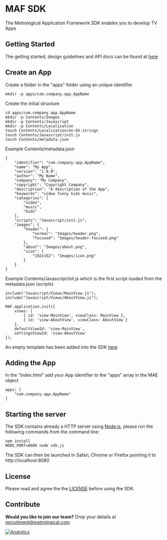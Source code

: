 MAF SDK
=======

The Metrological Application Framework SDK enables you to develop TV Apps

Getting Started
---------------

The getting started, design guidelines and API docs can be found at [here](http://sdk.metrological.com)

Create an App
-------------

Create a folder in the "apps" folder using an unique identifier

	mkdir -p apps/com.company.app.AppName

Create the initial structure

	cd apps/com.company.app.AppName
	mkdir -p Contents/Images
	mkdir -p Contents/Javascript
	mkdir -p Contents/Localization
	touch Contents/Localization/en-EU.strings
	touch Contents/Javascript/init.js
	touch Contents/metadata.json

Example Contents/metadata.json

	{
		"identifier": "com.company.app.AppName",
		"name": "My App",
		"version": "1.0.0",
		"author": "My Name",
		"company": "My Company",
		"copyright": "Copyright Company",
		"description": "A description of the App",
		"keywords": "video funny kids music",
		"categories": [
			"video",
			"music",
			"kids"
		],
		"scripts": "Javascript/init.js",
		"images": {
			"header": {
				"normal": "Images/header.png",
				"focused": "Images/header-focused.png"
			},
			"about": "Images/about.png",
			"icon": {
				"192x192": "Images/icon.png"
			}
		}
	}


Example Contents/Javascript/init.js which is the first script loaded from the metadata.json (scripts)

	include("Javascript/Views/MainView.js");
	include("Javascript/Views/AboutView.js");
	
	MAF.application.init({
		views: [
			{ id: 'view-MainView', viewClass: MainView },
			{ id: 'view-AboutView', viewClass: AboutView }
		],
		defaultViewId: 'view-MainView',
		settingsViewId: 'view-AboutView'
	});

An empty template has been added into the SDK [here](apps/com.metrological.app.EmptyTemplate/Contents)

Adding the App
--------------

In the "index.html" add your App identifier to the "apps" array in the MAE object

	apps: [
		"com.company.app.AppName"
	]

Starting the server
-------------------

The SDK contains already a HTTP server using [Node.js](http://nodejs.org), please run the following commands from the command line:

	npm install
	NODE_PORT=8080 node sdk.js

The SDK can then be launched in Safari, Chrome or Firefox pointing it to http://localhost:8080

License
-------

Please read and agree the the [LICENSE](LICENSE) before using the SDK.

Contribute
----------

**Would you like to join our team?** Drop your details at recruitment@metrological.com 

[![Analytics](https://ga-beacon.appspot.com/UA-97701940-1/maf3-sdk/readme?pixel)](https://git.io/maf3-sdk)
